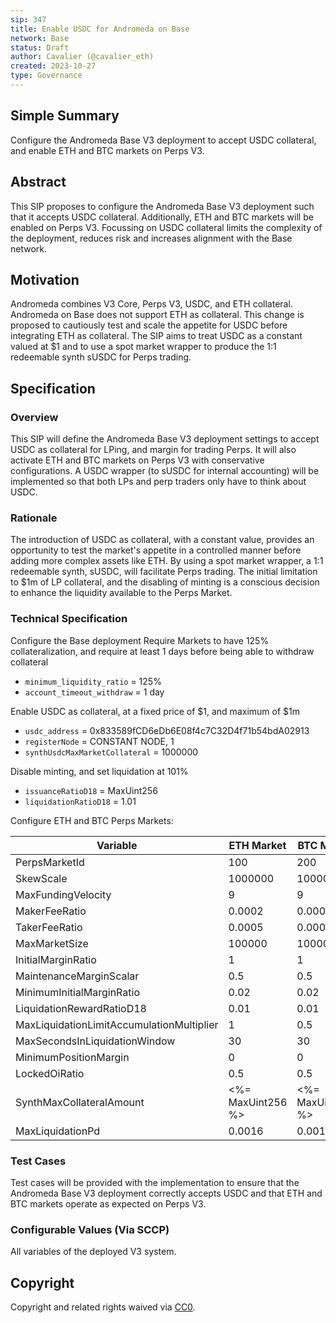 ```yaml
---
sip: 347
title: Enable USDC for Andromeda on Base
network: Base
status: Draft
author: Cavalier (@cavalier_eth)
created: 2023-10-27
type: Governance
---
```


## Simple Summary
Configure the Andromeda Base V3 deployment to accept USDC collateral, and enable ETH and BTC markets on Perps V3.

## Abstract
This SIP proposes to configure the Andromeda Base V3 deployment such that it accepts USDC collateral. Additionally, ETH and BTC markets will be enabled on Perps V3. Focussing on USDC collateral limits the complexity of the deployment, reduces risk and increases alignment with the Base network.

## Motivation
Andromeda combines V3 Core, Perps V3, USDC, and ETH collateral. Andromeda on Base does not support ETH as collateral. This change is proposed to cautiously test and scale the appetite for USDC before integrating ETH as collateral. The SIP aims to treat USDC as a constant valued at $1 and to use a spot market wrapper to produce the 1:1 redeemable synth sUSDC for Perps trading.

## Specification

### Overview
This SIP will define the Andromeda Base V3 deployment settings to accept USDC as collateral for LPing, and margin for trading Perps. It will also activate ETH and BTC markets on Perps V3 with conservative configurations. A USDC wrapper (to sUSDC for internal accounting) will be implemented so that both LPs and perp traders only have to think about USDC.

### Rationale
The introduction of USDC as collateral, with a constant value, provides an opportunity to test the market's appetite in a controlled manner before adding more complex assets like ETH. By using a spot market wrapper, a 1:1 redeemable synth, sUSDC, will facilitate Perps trading. The initial limitation to $1m of LP collateral, and the disabling of minting is a conscious decision to enhance the liquidity available to the Perps Market.

### Technical Specification
Configure the Base deployment
Require Markets to have 125% collateralization, and require at least 1 days before being able to withdraw collateral
- `minimum_liquidity_ratio` = 125% 
- `account_timeout_withdraw` = 1 day

Enable USDC as collateral, at a fixed price of $1, and maximum of $1m
- `usdc_address` = 0x833589fCD6eDb6E08f4c7C32D4f71b54bdA02913
- `registerNode` = CONSTANT NODE, 1
- `synthUsdcMaxMarketCollateral` = 1000000

Disable minting, and set liquidation at 101%
- `issuanceRatioD18` = MaxUint256
- `liquidationRatioD18` = 1.01

Configure ETH and BTC Perps Markets:

| Variable                                      | ETH Market | BTC Market |
|-----------------------------------------------|------------|------------|
| PerpsMarketId                                 | 100        | 200        |
| SkewScale                                     | 1000000    | 1000000    |
| MaxFundingVelocity                            | 9          | 9          |
| MakerFeeRatio                                 | 0.0002     | 0.0007     |
| TakerFeeRatio                                 | 0.0005     | 0.0003     |
| MaxMarketSize                                 | 100000     | 100000     |
| InitialMarginRatio                            | 1          | 1          |
| MaintenanceMarginScalar                       | 0.5        | 0.5        |
| MinimumInitialMarginRatio                     | 0.02       | 0.02       |
| LiquidationRewardRatioD18                     | 0.01       | 0.01       |
| MaxLiquidationLimitAccumulationMultiplier     | 1          | 0.5        |
| MaxSecondsInLiquidationWindow                 | 30         | 30         |
| MinimumPositionMargin                         | 0          | 0          |
| LockedOiRatio                                 | 0.5        | 0.5        |
| SynthMaxCollateralAmount                      | <%= MaxUint256 %> | <%= MaxUint256 %> |
| MaxLiquidationPd                              | 0.0016     | 0.0016     |

### Test Cases
Test cases will be provided with the implementation to ensure that the Andromeda Base V3 deployment correctly accepts USDC and that ETH and BTC markets operate as expected on Perps V3.

### Configurable Values (Via SCCP)
All variables of the deployed V3 system.

## Copyright
Copyright and related rights waived via [CC0](https://creativecommons.org/publicdomain/zero/1.0/).
